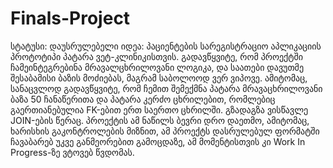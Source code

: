 # Finals-Project

სტატუსი: დაუსრულებელი 
იდეა: პაციენტების სარეგისტრაციო აპლიკაციის პროტოტიპი პატარა ვეტ-კლინიკისთვის. 
გადავწყვიტე, რომ პროექტში ჩამეინტეგრებინა მრავალცხრილოვანი ლოგიკა, და საათები დავუთმე შესაბამისი ბაზის მოძიებას, მაგრამ საბოლოოდ ვერ ვიპოვე. ამიტომაც, სანაცვლოდ გადავწყვიტე, რომ ჩემით შემექმნა პატარა მრავაცხრილოვანი ბაზა 50 ჩანაწერითა და პატარა კერძო ცხრილებით, რომლებიც გაერთიანებულია FK-ებით ერთ საერთო ცხრილში. გზადაგზა ვისწავლე JOIN-ების წერაც. პროექტის ამ ნაწილს ბევრი დრო დაეთმო, ამიტომაც, ხარისხის გაკონტროლების მიზნით, ამ პროექტს დასრულებულ ფორმატში ჩავაბარებ უკვე განმეორებით გამოცდაზე, ამ მომენტისთვის კი Work In Progress-ზე ვტოვებ წვდომას. 
